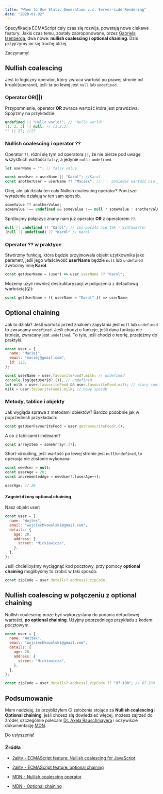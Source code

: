 ```yaml
---
title: "When to Use Static Generation v.s. Server-side Rendering"
date: "2020-01-02"
---
```


Specyfikacja ECMAScript cały czas się rozwija, powstają nowe ciekawe featury. Jakiś czas temu, zostały
zaproponowane, przez [Gabriela Isenberga](https://twitter.com/the_gisenberg), dwa nowe: **nullish coalescing** i **optional chaining**. Dziś przyjrzymy im się trochę bliżej.

Zaczynamy!

## Nullish coalescing

Jest to logiczny operator, który zwraca wartość po prawej stronie od kropki(operand), jeśli ta po lewej jest `null` lub `undefined`.

### Operator OR(||)

Przypomnienie, operator **OR** zwraca wartość która jest prawdziwa. Spójrzmy na przykładzie:

```js
undefined || "Hello world!"; // 'Hello world!'
[1, 2, 3] || null; // [1,2,3]
"" || 27; //27
```

### Nullish coalescing i operator ??

Operator `??`, różni się tym od operatora `||`, że nie bierze pod uwagę wszystkich wartości `falsy`, a jedynie `null` i `undefined`.

```js
let userName = ""; // falsy value

const newUser = userName || "Karol"; //Karol
const anotherUser = userName ?? "Maciek"; // '', ponieważ wartość nie jest null/undefined
```

Okej, ale jak działa ten cały Nullish coalescing operator? Poniższe wyrażenia działają w ten sam sposób.

```js
someValue ?? anotherValue;
someValue !== undefined && someValue !== null ? someValue : anotherValue;
```

Spróbujmy połączyć znany nam już operator **OR** z operatorem `??`.

```js
null || undefined ?? "Karol"; // coś poszło nie tak - SyntaxError
(null || undefined) ?? "Karol" // Karol
```

### Operator ?? w praktyce

Stwórzmy funkcję, która będzie przyjmowała objekt użytkownika jako parametr, jeśli jego właściwość **userName** będzie `null` lub `undefined` zwrócimy imię **Karol**.

```js
const getUserName = (user) => user.userName ?? "Karol";
```

Możemy użyć również destrukturyzacji w połączeniu z defaultową wartością(😮):

```js
const getUserName = ({ userName = "Karol" }) => userName;
```

## Optional chaining

Jak to działa? Jeśli wartość przed znakiem zapytania jest `null` lub `undefined` to zwracamy `undefined`. Jeśli chodzi o funkcje, jeśli dana funkcja nie istnieje, zwracany jest `undefined`. To tyle, jeśli chodzi o teorię, przejdźmy do praktyki.

```js
const user = {
  name: "Maciej",
  email: "maciej@gmail.com",
  id: 123,
};

const userName = user.favouriteFood?.milk; // undefined
console.log(getUserId?.()); // undefined
let milk = user.favouriteFood && user.favouriteFood.milk; // stary sposób
milk = user.favouriteFood?.milk; // nowy sposób
```

### Metody, tablice i objekty

Jak wygląda sprawa z metodami obiektów? Bardzo podobnie jak w poprzednich przykładach:

```js
const getUserFavouriteFood = user.getFavouriteFood?.();
```

A co z tablicami i indexami?

```js
const arrayItem = someArray?.[7];
```

Short-circuiting, jeśli wartość po lewej stronie jest `null`/`undefined`, to operacja nie zostanie wykonana:

```js
const newUser = null;
const userAge = 20;
const incrementedAge = newUser?.[userAge++];

userAge; // 20
```

#### Zagnieżdżony optional chaining

Nasz objekt user:

```js
const user = {
  name: "Wojtek",
  email: "wojciechkowalski@gmail.com",
  details: {
    age: 28,
    address: {
      street: "Mickiewicza",
    },
  },
};
```

Jeśli chcielibyśmy wyciągnąć kod pocztowy, przy pomocy **optional chaining** moglibyśmy to zrobić w taki sposób:

```js
const zipCode = user.details?.address?.zipCode;
```

## Nullish coalescing w połączeniu z optional chaining

Nullish coalescing może być wykorzystany do podania defaultowej wartości, **po optional chaining**.
Użyjmy poprzedniego przykładu z kodem pocztowym.

```js
const user = {
  name: "Wojtek",
  email: "wojciechkowalski@gmail.com",
  details: {
    age: 28,
    address: {
      street: "Mickiewicza",
    },
  },
};

const zipCode = user.details?.address?.zipCode ?? "87-100"; // 87-100
```

## Podsumowanie

Mam nadzieję, że przybliżyłem Ci założenia stojące za **Nullish coalescing** i **Optional chaining**, jeśli chcesz się dowiedzieć więcej, możesz zajrzeć do źródeł, szczególnie polecam [Dr. Axela Rauschmayera](https://2ality.com/index.html) i oczywiście dokumentację [MDN](https://developer.mozilla.org/en-US/).

Do usłyszenia!

### Źródła

- [2ality - ECMAScript feature: Nullish coalescing for JavaScript](https://2ality.com/2019/08/nullish-coalescing.html)

- [2ality - ECMAScript feature: optional chaining](https://2ality.com/2019/07/optional-chaining.html)

- [MDN - Nullish coalescing operator](https://developer.mozilla.org/en-US/docs/Web/JavaScript/Reference/Operators/Nullish_coalescing_operator)

- [MDN - Optional chaining](https://developer.mozilla.org/en-US/docs/Web/JavaScript/Reference/Operators/Optional_chaining)
